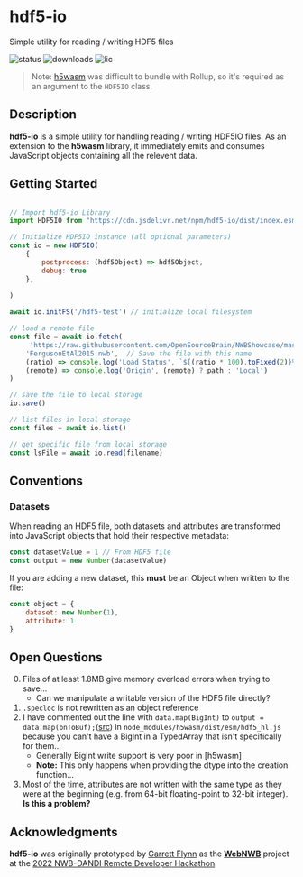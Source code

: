 # hdf5-io
Simple utility for reading / writing HDF5 files

![status](https://img.shields.io/npm/v/hdf5-io) 
![downloads](https://img.shields.io/npm/dt/hdf5-io)
![lic](https://img.shields.io/npm/l/hdf5-io)

> Note: [h5wasm](https://github.com/usnistgov/h5wasm) was difficult to bundle with Rollup, so it's required as an argument to the `HDF5IO` class.

## Description
**hdf5-io** is a simple utility for handling reading / writing HDF5IO files. As an extension to the **h5wasm** library, it immediately emits and consumes JavaScript objects containing all the relevent data.

## Getting Started

``` javascript 

// Import hdf5-io Library
import HDF5IO from "https://cdn.jsdelivr.net/npm/hdf5-io/dist/index.esm.js";

// Initialize HDF5IO instance (all optional parameters)
const io = new HDF5IO(
    {
        postprocess: (hdf5Object) => hdf5Object,
        debug: true
    },
    
)

await io.initFS('/hdf5-test') // initialize local filesystem

// load a remote file
const file = await io.fetch(
     'https://raw.githubusercontent.com/OpenSourceBrain/NWBShowcase/master/FergusonEtAl2015/FergusonEtAl2015.nwb', // URL to get file from
    'FergusonEtAl2015.nwb',  // Save the file with this name
    (ratio) => console.log('Load Status', `${(ratio * 100).toFixed(2)}%`),
    (remote) => console.log('Origin', (remote) ? path : 'Local')
)

// save the file to local storage
io.save()

// list files in local storage
const files = await io.list()

// get specific file from local storage
const lsFile = await io.read(filename)

```

## Conventions
### Datasets
When reading an HDF5 file, both datasets and attributes are transformed into JavaScript objects that hold their respective metadata:
```javascript
const datasetValue = 1 // From HDF5 file
const output = new Number(datasetValue)
```

If you are adding a new dataset, this **must** be an Object when written to the file:
```javascript
const object = {
    dataset: new Number(1),
    attribute: 1
}
```

## Open Questions
0. Files of at least 1.8MB give memory overload errors when trying to save...
    - Can we manipulate a writable version of the HDF5 file directly?
1. `.specloc` is not rewritten as an object reference
2. I have commented out the line with `data.map(BigInt)` to `output = data.map(bnToBuf);`([src](https://coolaj86.com/articles/convert-js-bigints-to-typedarrays/)) in  `node_modules/h5wasm/dist/esm/hdf5_hl.js` because you can't have a BigInt in a TypedArray that isn't specifically for them...
    - Generally BigInt write support is very poor in [h5wasm]
    - **Note:** This only happens when providing the dtype into the creation function...
3. Most of the time, attributes are not written with the same type as they were at the beginning (e.g. from 64-bit floating-point to 32-bit integer). **Is this a problem?**

## Acknowledgments
**hdf5-io** was originally prototyped by [Garrett Flynn](https;//github.com/garrettmflynn) as the [**WebNWB**](https;//github.com/brainsatplay/WebNWB) project at the [2022 NWB-DANDI Remote Developer Hackathon](https://neurodatawithoutborders.github.io/nwb_hackathons/HCK12_2022_Remote/).
